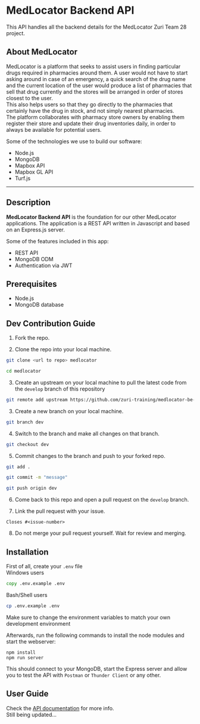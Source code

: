 # MedLocator Backend API
This API handles all the backend details for the MedLocator Zuri Team 28 project.

## About MedLocator
MedLocator is a platform that seeks to assist users in finding particular drugs required in pharmacies around them. A user would not have to start asking around in case of an emergency, a quick search of the drug name and the current location of the user would produce a list of pharmacies that sell that drug currently and the stores will be arranged in order of stores closest to the user.  
This also helps users so that they go directly to the pharmacies that certainly have the drug in stock, and not simply nearest pharmacies.  
The platform collaborates with pharmacy store owners by enabling them register their store and update their drug inventories daily, in order to always be available for potential users.  

Some of the technologies we use to build our software:

- Node.js
- MongoDB
- Mapbox API
- Mapbox GL API
- Turf.js

---

## Description

**MedLocator Backend API** is the foundation for our other MedLocator applications. The application is a REST API written in Javascript and based on an Express.js server.

Some of the features included in this app:

- REST API
- MongoDB ODM
- Authentication via JWT

## Prerequisites

- Node.js
- MongoDB database

## Dev Contribution Guide

1. Fork the repo.

2. Clone the repo into your local machine.
```bash
git clone <url to repo> medlocator

cd medlocator
```

3. Create an upstream on your local machine to pull the latest code from the `develop` branch of this repository
```bash
git remote add upstream https://github.com/zuri-training/medlocator-be-pjt-28.git
```

3. Create a new branch on your local machine.
```bash
git branch dev
```

4. Switch to the branch and make all changes on that branch.
```bash
git checkout dev
```

5. Commit changes to the branch and push to your forked repo.
```bash
git add .

git commit -m "message"

git push origin dev
```

6. Come back to this repo and open a pull request on the `develop` branch.

7. Link the pull request with your issue.
```
Closes #<issue-number>
```

8. Do not merge your pull request yourself. Wait for review and merging.

## Installation

First of all, create your `.env` file  
Windows users
```cmd
copy .env.example .env
```
Bash/Shell users
```bash
cp .env.example .env
```
Make sure to change the environment variables to match your own development environment  

Afterwards, run the following commands to install the node modules and start the webserver:

```
npm install
npm run server
```

This should connect to your MongoDB, start the Express server and allow you to test the API with `Postman` or `Thunder Client` or any other.

## User Guide

Check the [API documentation](docs/README.md) for more info.  
Still being updated...